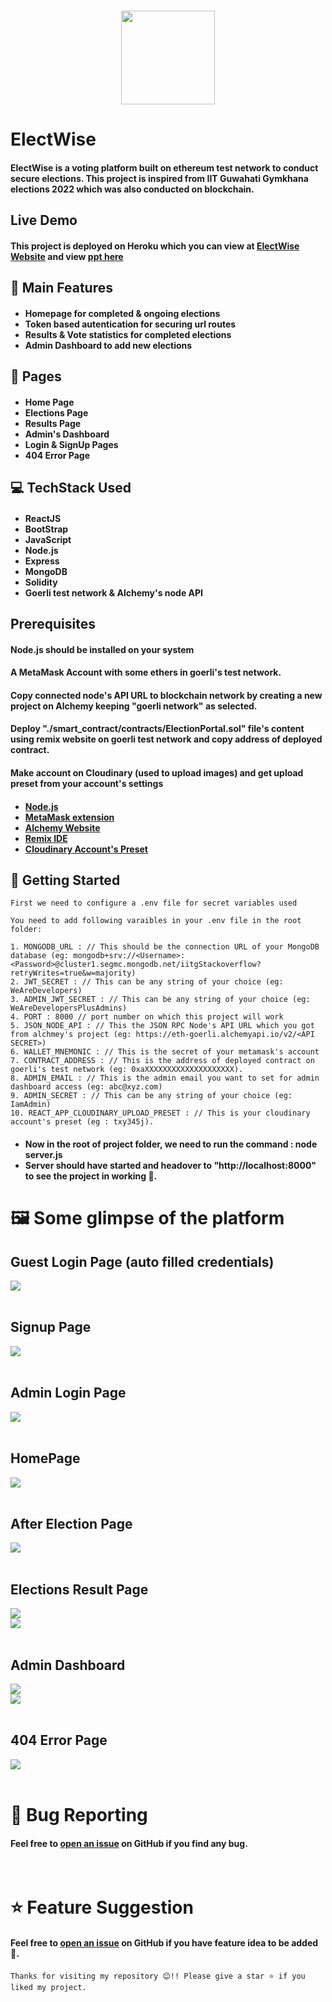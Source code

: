 <br />
<p align="center"><img src="./assets/ElectWise.svg" height="150"></p>

# ElectWise
#### ElectWise is a voting platform built on ethereum test network to conduct secure elections. This project is inspired from IIT Guwahati Gymkhana elections 2022 which was also conducted on blockchain.

## Live Demo
#### This project is deployed on Heroku which you can view at [ElectWise Website](https://iitg-web3-elections.onrender.com/) and view [ppt here](https://www.canva.com/design/DAFGFU1gF6o/d4-SrI8fGG-aYbfJfO1r2Q/view)

## 🧩 Main Features
#### <ul><li>Homepage for completed & ongoing elections</li><li>Token based autentication for securing url routes</li><li>Results & Vote statistics for completed elections</li><li>Admin Dashboard to add new elections</li></ul>

## 📖 Pages
#### <ul><li>Home Page</li><li>Elections Page</li><li>Results Page</li><li>Admin's Dashboard</li><li>Login & SignUp Pages</li><li>404 Error Page</li></ul>

## 💻 TechStack Used
#### <ul><li>ReactJS</li><li>BootStrap</li><li>JavaScript</li><li>Node.js</li><li>Express</li><li>MongoDB</li><li>Solidity</li><li>Goerli test network & Alchemy's node API</li></ul>

## Prerequisites
#### Node.js should be installed on your system
#### A MetaMask Account with some ethers in goerli's test network.
#### Copy connected node's API URL to blockchain network by creating a new project on Alchemy keeping "goerli network" as selected.
#### Deploy "./smart_contract/contracts/ElectionPortal.sol" file's content using remix website on goerli test network and copy address of deployed contract.
#### Make account on Cloudinary (used to upload images) and get upload preset from your account's settings
#### <ul><li>[Node.js](https://nodejs.org/en/)</li><li>[MetaMask extension](https://microsoftedge.microsoft.com/addons/detail/metamask/ejbalbakoplchlghecdalmeeeajnimhm)</li><li>[Alchemy Website](https://www.alchemy.com/)</li><li>[Remix IDE](https://remix-project.org/)</li><li>[Cloudinary Account's Preset](https://blog.logrocket.com/handling-images-with-cloudinary-in-react/#:~:text=%20Handling%20images%20with%20Cloudinary%20in%20React%20,will%20upload%20images%20to%20Cloudinary%20by...%20More%20)</li></ul>

## 🎪 Getting Started
```
First we need to configure a .env file for secret variables used

You need to add following varaibles in your .env file in the root folder:

1. MONGODB_URL : // This should be the connection URL of your MongoDB database (eg: mongodb+srv://<Username>:<Password>@cluster1.segmc.mongodb.net/iitgStackoverflow?retryWrites=true&w=majority)
2. JWT_SECRET : // This can be any string of your choice (eg: WeAreDevelopers)
3. ADMIN_JWT_SECRET : // This can be any string of your choice (eg: WeAreDevelopersPlusAdmins)
4. PORT : 8000 // port number on which this project will work
5. JSON_NODE_API : // This the JSON RPC Node's API URL which you got from alchmey's project (eg: https://eth-goerli.alchemyapi.io/v2/<API SECRET>)
6. WALLET_MNEMONIC : // This is the secret of your metamask's account
7. CONTRACT_ADDRESS : // This is the address of deployed contract on goerli's test network (eg: 0xaXXXXXXXXXXXXXXXXXXXX).
8. ADMIN_EMAIL : // This is the admin email you want to set for admin dashboard access (eg: abc@xyz.com)
9. ADMIN_SECRET : // This can be any string of your choice (eg: IamAdmin)
10. REACT_APP_CLOUDINARY_UPLOAD_PRESET : // This is your cloudinary account's preset (eg : txy345j).
```
#### <ul><li>Now in the root of project folder, we need to run the command : node server.js</li><li>Server should have started and headover to "http://localhost:8000" to see the project in working 🙌.</li></ul>

# 🖼️ Some glimpse of the platform

## Guest Login Page (auto filled credentials)
<img src="assets/GuestLogin.png">
<br /><br />

## Signup Page
<img src="assets/SignUp.png">
<br /><br />

## Admin Login Page
<img src="assets/AdminLogin.png">
<br /><br />

## HomePage
<img src="assets/HomePage.png">
<br /><br />

## After Election Page
<img src="assets/ElectionEnd.png">
<br /><br />

## Elections Result Page
<img src="assets/ResultsPage_1.png">
<br />
<img src="assets/ResultsPage_2.png">
<br /><br />

## Admin Dashboard
<img src="assets/AdminDashboard_1.png">
<br />
<img src="assets/AdminDashboard_2.png">
<br /><br />

## 404 Error Page
<img src="assets/ErrorPage.png">
<br /><br />

# 🐛 Bug Reporting
#### Feel free to [open an issue](https://github.com/Kunalpal215/IITG_Elections_web3/issues) on GitHub if you find any bug.

<br />

# ⭐ Feature Suggestion
#### Feel free to [open an issue](https://github.com/Kunalpal215/IITG_Elections_web3/issues) on GitHub if you have feature idea to be added 🙌.

```
Thanks for visiting my repository 😊!! Please give a star ⭐ if you liked my project.
